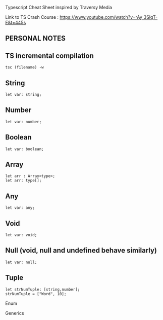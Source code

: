 Typescript Cheat Sheet inspired by Traversy Media

Link  to TS Crash Course :
https://www.youtube.com/watch?v=rAy_3SIqT-E&t=445s

PERSONAL NOTES
---
TS incremental compilation
--------------------
    tsc (filename) -w

String
---
    let var: string;

Number
---
    let var: number;
Boolean
---
    let var: boolean;

Array
---
    let arr : Array<type>;
    let arr: type[];

Any
---
    let var: any;

Void
---
    let var: void;
    
Null (void, null and undefined behave similarly)
---
    let var: null;

Tuple
---
    let strNumTuple: [string,number];
    strNumTuple = ["Word", 10];

Enum

Generics
